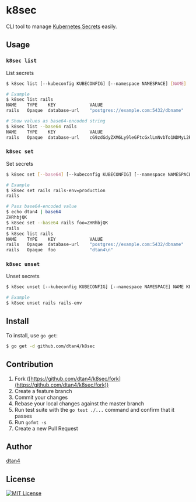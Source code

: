 # k8sec

CLI tool to manage [Kubernetes Secrets](http://kubernetes.io/docs/user-guide/secrets/) easily.

## Usage

### `k8sec list`

List secrets

``` bash
$ k8sec list [--kubeconfig KUBECONFIG] [--namespace NAMESPACE] [NAME]

# Example
$ k8sec list rails
NAME    TYPE    KEY             VALUE
rails   Opaque  database-url    "postgres://example.com:5432/dbname"

# Show values as base64-encoded string
$ k8sec list --base64 rails
NAME    TYPE    KEY             VALUE
rails   Opaque  database-url    cG9zdGdyZXM6Ly9leGFtcGxlLmNvbTo1NDMyL2RibmFtZQ==
```

### `k8sec set`

Set secrets

``` bash
$ k8sec set [--base64] [--kubeconfig KUBECONFIG] [--namespace NAMESPACE] NAME KEY1=VALUE1 KEY2=VALUE2

# Example
$ k8sec set rails rails-env=production
rails

# Pass base64-encoded value
$ echo dtan4 | base64
ZHRhbjQK
$ k8sec set --base64 rails foo=ZHRhbjQK
rails
$ k8sec list rails
NAME    TYPE    KEY             VALUE
rails   Opaque  database-url    "postgres://example.com:5432/dbname"
rails   Opaque  foo             "dtan4\n"
```

### `k8sec unset`

Unset secrets

``` bash
$ k8sec unset [--kubeconfig KUBECONFIG] [--namespace NAMESPACE] NAME KEY1 KEY2

# Example
$ k8sec unset rails rails-env
```

## Install

To install, use `go get`:

```bash
$ go get -d github.com/dtan4/k8sec
```

## Contribution

1. Fork ([https://github.com/dtan4/k8sec/fork](https://github.com/dtan4/k8sec/fork))
1. Create a feature branch
1. Commit your changes
1. Rebase your local changes against the master branch
1. Run test suite with the `go test ./...` command and confirm that it passes
1. Run `gofmt -s`
1. Create a new Pull Request

## Author

[dtan4](https://github.com/dtan4)

## License

[![MIT License](http://img.shields.io/badge/license-MIT-blue.svg?style=flat)](LICENSE)
